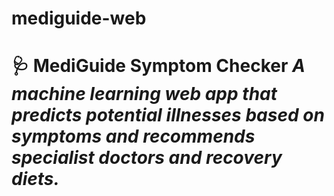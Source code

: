 # mediguide-web
# 🩺 MediGuide Symptom Checker   *A machine learning web app that predicts potential illnesses based on symptoms and recommends specialist doctors and recovery diets.*

